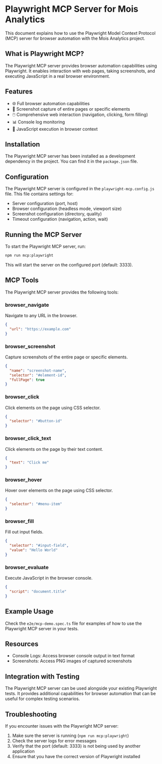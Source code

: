 # Playwright MCP Server for Mois Analytics

This document explains how to use the Playwright Model Context Protocol (MCP) server for browser automation with the Mois Analytics project.

## What is Playwright MCP?

The Playwright MCP server provides browser automation capabilities using Playwright. It enables interaction with web pages, taking screenshots, and executing JavaScript in a real browser environment.

## Features

- 🌐 Full browser automation capabilities
- 📸 Screenshot capture of entire pages or specific elements
- 🖱️ Comprehensive web interaction (navigation, clicking, form filling)
- 📊 Console log monitoring
- 🔧 JavaScript execution in browser context

## Installation

The Playwright MCP server has been installed as a development dependency in the project. You can find it in the `package.json` file.

## Configuration

The Playwright MCP server is configured in the `playwright-mcp.config.js` file. This file contains settings for:

- Server configuration (port, host)
- Browser configuration (headless mode, viewport size)
- Screenshot configuration (directory, quality)
- Timeout configuration (navigation, action, wait)

## Running the MCP Server

To start the Playwright MCP server, run:

```bash
npm run mcp:playwright
```

This will start the server on the configured port (default: 3333).

## MCP Tools

The Playwright MCP server provides the following tools:

### browser_navigate

Navigate to any URL in the browser.

```json
{
  "url": "https://example.com"
}
```

### browser_screenshot

Capture screenshots of the entire page or specific elements.

```json
{
  "name": "screenshot-name",
  "selector": "#element-id",
  "fullPage": true
}
```

### browser_click

Click elements on the page using CSS selector.

```json
{
  "selector": "#button-id"
}
```

### browser_click_text

Click elements on the page by their text content.

```json
{
  "text": "Click me"
}
```

### browser_hover

Hover over elements on the page using CSS selector.

```json
{
  "selector": "#menu-item"
}
```

### browser_fill

Fill out input fields.

```json
{
  "selector": "#input-field",
  "value": "Hello World"
}
```

### browser_evaluate

Execute JavaScript in the browser console.

```json
{
  "script": "document.title"
}
```

## Example Usage

Check the `e2e/mcp-demo.spec.ts` file for examples of how to use the Playwright MCP server in your tests.

## Resources

- Console Logs: Access browser console output in text format
- Screenshots: Access PNG images of captured screenshots

## Integration with Testing

The Playwright MCP server can be used alongside your existing Playwright tests. It provides additional capabilities for browser automation that can be useful for complex testing scenarios.

## Troubleshooting

If you encounter issues with the Playwright MCP server:

1. Make sure the server is running (`npm run mcp:playwright`)
2. Check the server logs for error messages
3. Verify that the port (default: 3333) is not being used by another application
4. Ensure that you have the correct version of Playwright installed
